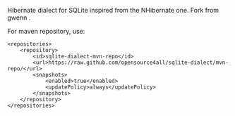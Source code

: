 Hibernate dialect for SQLite inspired from the NHibernate one.
Fork from gwenn .

For maven repository, use: 

    <repositories>
        <repository>
            <id>sqlite-dialect-mvn-repo</id>
            <url>https://raw.github.com/opensource4all/sqlite-dialect/mvn-repo/</url>
            <snapshots>
                <enabled>true</enabled>
                <updatePolicy>always</updatePolicy>
            </snapshots>
        </repository>
    </repositories>


